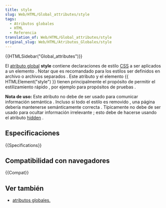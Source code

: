 ```yaml
---
title: style
slug: Web/HTML/Global_attributes/style
tags:
  - Atributos globales
  - HTML
  - Referencia
translation_of: Web/HTML/Global_attributes/style
original_slug: Web/HTML/Atributos_Globales/style
---
```

{{HTMLSidebar("Global_attributes")}}

El [atributo global](/es/docs/Web/HTML/Atributos_Globales) **style** contiene declaraciones de estilo [CSS](/es/docs/Web/CSS) a ser aplicados a un elemento . Notar que es recomandado para los estilos ser definidos en archivo o archivos separados . Este atributo y el elemento {{ HTMLElement("style") }} tienen principalmente el propósito de permitir el estilizamiento rápido , por ejemplo para propósitos de pruebas .

**Nota de uso:** Este atributo no debe de ser usado para comunicar información semántica . Incluso si todo el estilo es removido , una página debería mantenerse semánticamente correcta . Típicamente no debe de ser usado para ocultar información irrelevante ; esto debe de hacerse usando el atributo [hidden](/es/docs/Web/HTML/Global_attributes/style$translate?tolocale=es#attr-hidden) .

## Especificaciones

{{Specifications}}

## Compatibilidad con navegadores

{{Compat}}

## Ver también

- [atributos globales.](/es/docs/Web/HTML/Atributos_Globales)

